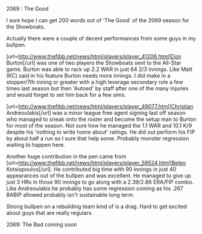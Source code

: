 2069 : The Good

I sure hope I can get 200 words out of 'The Good' of the 2069 season for the Showboats.

Actually there were a couple of decent performances from some guys in my bullpen.  

[url=http://www.thefibb.net/news/html/players/player_41206.html]Don Burton[/url] was one of two players the Showboats sent to the All-Star game.  Burton was able to rack up 2.2 WAR in just 64 2/3 innings.  Like Matt (KC) said in his feature Burton needs more innings.  I did make in a stopper/7th inning or greater with a high leverage secondary role a few times last season but then 'Autoed' by staff after one of the many injuries and would forget to set him back for a few sims.  

[url=http://www.thefibb.net/news/html/players/player_49077.html]Christian Andreoulakis[/url] was a minor league free agent signing last off season who managed to sneak onto the roster and become the setup man to Burton for most of the season.  Not sure how he managed the 1.1 WAR and 10.1 K/9 despite his 'nothing to write home about' ratings.  He did out perform his FIP by about half a run so I sure that help some.  Probably monster regression waiting to happen here.

Another huge contribution in the pen came from [url=http://www.thefibb.net/news/html/players/player_59524.html]Belen Kotsiopoulos[/url].  He contributed big time with 90 innings in just 40 appearances out of the bullpen and was excellent.  He managed to give up just 3 HRs in those 90 innings to go along with a 2.39/2.86 ERA/FIP combo.  Like Andreoulakis he probably has some regression coming as his .267 BABIP allowed probably isn't sustainable long term.

Strong bullpen on a rebuilding team kind of is a drag.  Hard to get excited about guys that are really regulars. 

2069: The Bad coming soon